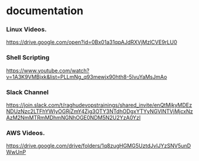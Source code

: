 # documentation

### Linux Videos.

https://drive.google.com/open?id=0Bx01a31qpAJdRXVjMzlCVE9rLU0

### Shell Scripting

https://www.youtube.com/watch?v=1A3K9VMBjxk&list=PLLmNg_q93mewjx90hth8-5IvuYaMsJmAo


### Slack Channel
https://join.slack.com/t/raghudevopstrainings/shared_invite/enQtMjkyMDEzNDUzNzc2LTFhYWIyOGRjZmY4Zjg3OTY3NTdhODgxYTYyNGVlNTVjMjcxNzAzM2NmMTRmMDhmNGNhOGE0NDM5N2U2YzA0YzI


### AWS Videos.
https://drive.google.com/drive/folders/1q8zugHGMG5UztdJvIJYzSNV5unDWwUnP
